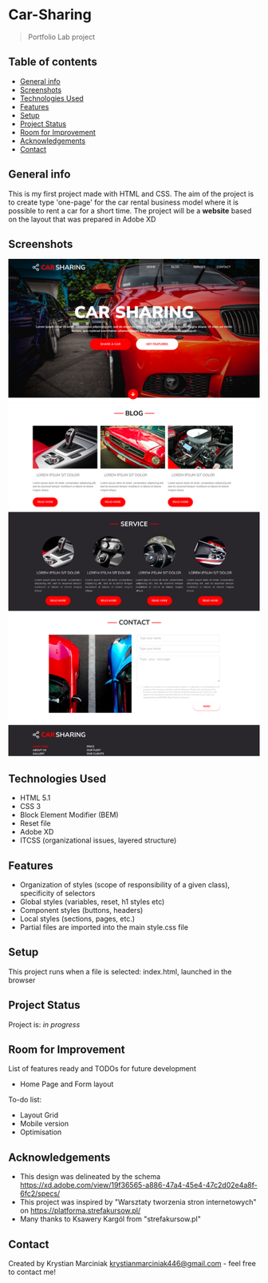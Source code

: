 # Car-Sharing

> Portfolio Lab project

## Table of contents

* [General info](#general-info)
* [Screenshots](#screenshots)
* [Technologies Used](#technologies-used)
* [Features](#features)
* [Setup](#setup)
* [Project Status](#project-status)
* [Room for Improvement](#room-for-improvement)
* [Acknowledgements](#acknowledgements)
* [Contact](#contact)

## General info

This is my first project made with HTML and CSS.
The aim of the project is to create type 'one-page' for the car rental business model where it is possible to rent a car for a short time.
The project will be a **website** based on the layout that was prepared in Adobe XD

## Screenshots

![Header](./images/page_header.png)
![Blog Article](./images/blog_article.png)
![Service Article](./images/service_article.png)
![Contact](./images/contact.png)

## Technologies Used

- HTML 5.1
- CSS 3
- Block Element Modifier (BEM)
- Reset file
- Adobe XD
- ITCSS (organizational issues, layered structure)

## Features

- Organization of styles (scope of responsibility of a given class), specificity of selectors
- Global styles (variables, reset, h1 styles etc)
- Component styles (buttons, headers)
- Local styles (sections, pages, etc.)
- Partial files are imported into the main style.css file

## Setup

This project runs when a file is selected: index.html,
launched in the browser

## Project Status

Project is: _in progress_

## Room for Improvement

List of features ready and TODOs for future development

- Home Page and Form layout

To-do list:

- Layout Grid
- Mobile version
- Optimisation

## Acknowledgements

- This design was delineated by the schema https://xd.adobe.com/view/19f36565-a886-47a4-45e4-47c2d02e4a8f-6fc2/specs/
- This project was inspired by "Warsztaty tworzenia stron internetowych" on https://platforma.strefakursow.pl/
- Many thanks to Ksawery Kargól from "strefakursow.pl"


## Contact

Created by Krystian Marciniak krystianmarciniak446@gmail.com - feel free to contact me!
